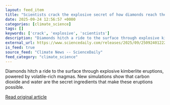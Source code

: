 ```yaml
---
layout: feed_item
title: "Scientists crack the explosive secret of how diamonds reach the surface"
date: 2025-09-24 12:56:57 +0000
categories: [climate_science]
tags: []
keywords: ['crack', 'explosive', 'scientists']
description: "Diamonds hitch a ride to the surface through explosive kimberlite eruptions, powered by volatile-rich magmas"
external_url: https://www.sciencedaily.com/releases/2025/09/250924012229.htm
is_feed: true
source_feed: "Climate News -- ScienceDaily"
feed_category: "climate_science"
---
```


Diamonds hitch a ride to the surface through explosive kimberlite eruptions, powered by volatile-rich magmas. New simulations show that carbon dioxide and water are the secret ingredients that make these eruptions possible.

[Read original article](https://www.sciencedaily.com/releases/2025/09/250924012229.htm)
